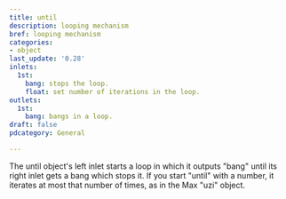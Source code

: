 ```yaml
---
title: until
description: looping mechanism
bref: looping mechanism
categories:
- object
last_update: '0.28'
inlets:
  1st:
    bang: stops the loop.
    float: set number of iterations in the loop.
outlets:
  1st:
    bang: bangs in a loop.
draft: false
pdcategory: General

---
```

The until object's left inlet starts a loop in which it outputs "bang" until its right inlet gets a bang which stops it. If you start "until" with a number,  it iterates at most that number of times,  as in the Max "uzi" object.

